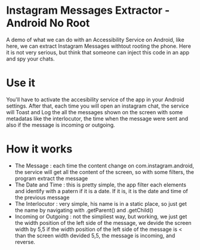 # Instagram Messages Extractor - Android No Root
 A demo of what we can do with an Accessibility Service on Android, like here, we can extract Instagram Messages withtout rooting the phone. Here it is not very serious, but think that someone can inject this code in an app and spy your chats.

# Use it
You'll have to activate the accesibility service of the app in your Android settings. After that, each time you will open an instagram chat, the service will Toast and Log the all the messages shown on the screen with some metadatas like the interlocutor, the time when the message were sent and also if the message is incoming or outgoing.

# How it works
- The Message : each time the content change on com.instagram.android, the service will get all the content of the screen, so with some filters, the program extract the message
- The Date and Time : this is pretty simple, the app filter each elements and identify with a patern if it is a date. If it is, it is the date and time of the previous message
- The Interlocutor : very simple, his name is in a static place, so just get the name by navigating with .getParent() and .getChild()
- Incoming or Outgoing : not the simpliest way, but working, we just get the width position of the left side of the message, we devide the screen width by 5,5 if the width position of the left side of the message is < than the screen width devided 5,5, the message is incoming, and reverse.

